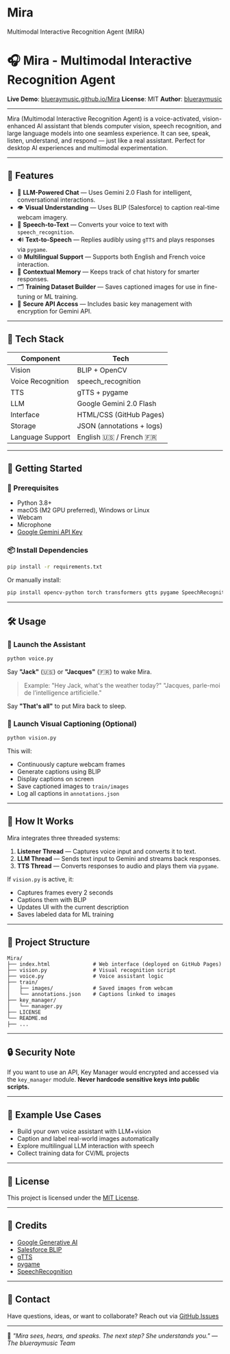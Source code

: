 # Mira
Multimodal Interactive Recognition Agent (MIRA)

# 🎧 Mira - Multimodal Interactive Recognition Agent

**Live Demo**: [blueraymusic.github.io/Mira](https://blueraymusic.github.io/Mira)
**License**: MIT
**Author**: [blueraymusic](https://github.com/blueraymusic)

---

Mira (Multimodal Interactive Recognition Agent) is a voice-activated, vision-enhanced AI assistant that blends computer vision, speech recognition, and large language models into one seamless experience. It can see, speak, listen, understand, and respond — just like a real assistant. Perfect for desktop AI experiences and multimodal experimentation.

---

## 🌟 Features

* 🧠 **LLM-Powered Chat** — Uses Gemini 2.0 Flash for intelligent, conversational interactions.
* 👁️ **Visual Understanding** — Uses BLIP (Salesforce) to caption real-time webcam imagery.
* 🎤 **Speech-to-Text** — Converts your voice to text with `speech_recognition`.
* 🔊 **Text-to-Speech** — Replies audibly using `gTTS` and plays responses via `pygame`.
* 🌐 **Multilingual Support** — Supports both English and French voice interaction.
* 💬 **Contextual Memory** — Keeps track of chat history for smarter responses.
* 🗂️ **Training Dataset Builder** — Saves captioned images for use in fine-tuning or ML training.
* 🔐 **Secure API Access** — Includes basic key management with encryption for Gemini API.

---

## 🧹 Tech Stack

| Component         | Tech                       |
| ----------------- | -------------------------- |
| Vision            | BLIP + OpenCV              |
| Voice Recognition | speech\_recognition        |
| TTS               | gTTS + pygame              |
| LLM               | Google Gemini 2.0 Flash    |
| Interface         | HTML/CSS (GitHub Pages)    |
| Storage           | JSON (annotations + logs)  |
| Language Support  | English 🇺🇸 / French 🇫🇷 |

---

## 🚀 Getting Started

### 🔧 Prerequisites

* Python 3.8+
* macOS (M2 GPU preferred), Windows or Linux
* Webcam
* Microphone
* [Google Gemini API Key](https://ai.google.dev/)

### 📦 Install Dependencies

```bash
pip install -r requirements.txt
```

Or manually install:

```bash
pip install opencv-python torch transformers gtts pygame SpeechRecognition google-generativeai
```

---

## 🛠️ Usage

### 🔹 Launch the Assistant

```bash
python voice.py
```

Say **"Jack"** (🇺🇸) or **"Jacques"** (🇫🇷) to wake Mira.

> Example:
> "Hey Jack, what's the weather today?"
> "Jacques, parle-moi de l’intelligence artificielle."

Say **"That's all"** to put Mira back to sleep.

### 🔹 Launch Visual Captioning (Optional)

```bash
python vision.py
```

This will:

* Continuously capture webcam frames
* Generate captions using BLIP
* Display captions on screen
* Save captioned images to `train/images`
* Log all captions in `annotations.json`

---

## 🧠 How It Works

Mira integrates three threaded systems:

1. **Listener Thread** — Captures voice input and converts it to text.
2. **LLM Thread** — Sends text input to Gemini and streams back responses.
3. **TTS Thread** — Converts responses to audio and plays them via `pygame`.

If `vision.py` is active, it:

* Captures frames every 2 seconds
* Captions them with BLIP
* Updates UI with the current description
* Saves labeled data for ML training

---

## 📁 Project Structure

```
Mira/
├── index.html              # Web interface (deployed on GitHub Pages)
├── vision.py               # Visual recognition script
├── voice.py                # Voice assistant logic
├── train/
│   ├── images/             # Saved images from webcam
│   └── annotations.json    # Captions linked to images
├── key_manager/
│   └── manager.py          
├── LICENSE
└── README.md
├── ...
```

---

## 🔒 Security Note

If you want to use an API, Key Manager would encrypted and accessed via the `key_manager` module.
**Never hardcode sensitive keys into public scripts.**

---

## 🧪 Example Use Cases

* Build your own voice assistant with LLM+vision
* Caption and label real-world images automatically
* Explore multilingual LLM interaction with speech
* Collect training data for CV/ML projects

---

## 📜 License

This project is licensed under the [MIT License](LICENSE).

---

## 📣 Credits

* [Google Generative AI](https://ai.google.dev/)
* [Salesforce BLIP](https://huggingface.co/Salesforce/blip-image-captioning-base)
* [gTTS](https://pypi.org/project/gTTS/)
* [pygame](https://www.pygame.org/)
* [SpeechRecognition](https://pypi.org/project/SpeechRecognition/)

---

## 📣 Contact

Have questions, ideas, or want to collaborate?
Reach out via [GitHub Issues](https://github.com/blueraymusic/Mira/issues)

---

🧠 *"Mira sees, hears, and speaks. The next step? She understands you."*
— *The blueraymusic Team*
